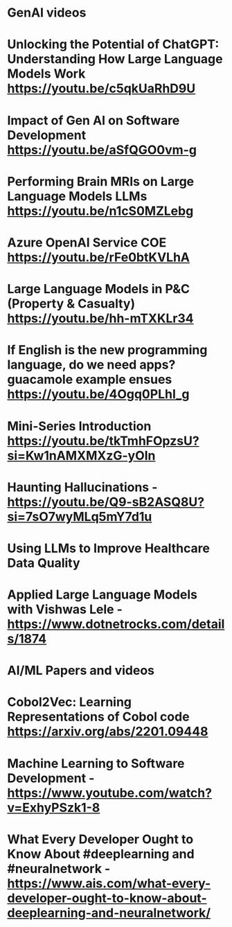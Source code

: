 # GenAI videos

# Unlocking the Potential of ChatGPT: Understanding How Large Language Models Work https://youtu.be/c5qkUaRhD9U
# Impact of Gen AI on Software Development https://youtu.be/aSfQGO0vm-g
# Performing Brain MRIs on Large Language Models  LLMs  https://youtu.be/n1cS0MZLebg
# Azure OpenAI Service COE https://youtu.be/rFe0btKVLhA
# Large Language Models in P&C (Property & Casualty) https://youtu.be/hh-mTXKLr34
# If English is the new programming language, do we need apps? guacamole example ensues https://youtu.be/4Ogq0PLhI_g
# Mini-Series Introduction https://youtu.be/tkTmhFOpzsU?si=Kw1nAMXMXzG-yOIn
# Haunting Hallucinations -   https://youtu.be/Q9-sB2ASQ8U?si=7sO7wyMLq5mY7d1u
# Using LLMs to Improve Healthcare Data Quality
# Applied Large Language Models with Vishwas Lele - https://www.dotnetrocks.com/details/1874

# AI/ML Papers and videos 
# Cobol2Vec: Learning Representations of Cobol code https://arxiv.org/abs/2201.09448
# Machine Learning to Software Development - https://www.youtube.com/watch?v=ExhyPSzk1-8
# What Every Developer Ought to Know About #deeplearning and #neuralnetwork - https://www.ais.com/what-every-developer-ought-to-know-about-deeplearning-and-neuralnetwork/

